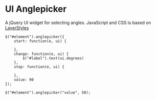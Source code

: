 # UI Anglepicker

A jQuery UI widget for selecting angles.
JavaScript and CSS is based on [LayerStyles](https://github.com/mrflix/LayerStyles)

    $("#element").anglepicker({
        start: function(e, ui) {
        
        },
        change: function(e, ui) {
            $("#label").text(ui.degrees)
        },
        stop: function(e, ui) {
        
        },
        value: 90
    });
    
    $("#element").anglepicker("value", 50);
